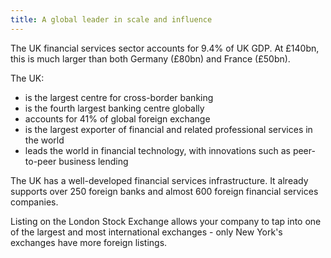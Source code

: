 ```yaml
---
title: A global leader in scale and influence
---
```


The UK financial services sector accounts for 9.4% of UK GDP. At £140bn, this is much larger than both Germany (£80bn) and France (£50bn).

The UK:

-	is the largest centre for cross-border banking
-	is the fourth largest banking centre globally
-	accounts for 41% of global foreign exchange
-	is the largest exporter of financial and related professional services in the world
-	leads the world in financial technology, with innovations such as peer-to-peer business lending

The UK has a well-developed financial services infrastructure. It already supports over 250 foreign banks and almost 600 foreign financial services companies. 

Listing on the London Stock Exchange allows your company to tap into one of the largest and most international exchanges - only New York's exchanges have more foreign listings.